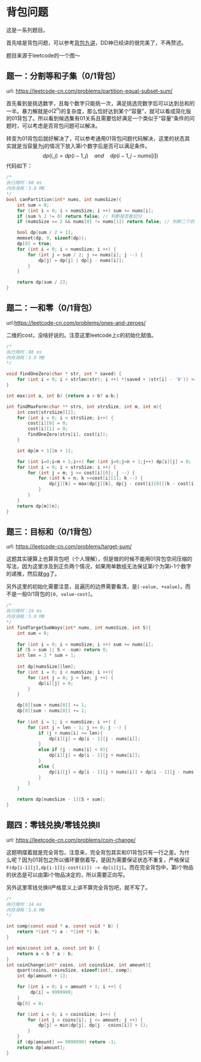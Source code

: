 # 背包问题

这是一系列题目。

首先啥是背包问题，可以参考[背包九讲](https://github.com/tianyicui/pack/blob/master/V2.pdf)，DD神已经讲的很完美了，不再赘述。

题目来源于leetcode的一个图～

## 题一：分割等和子集（0/1背包）

url: https://leetcode-cn.com/problems/partition-equal-subset-sum/

首先看到是挑选数字，且每个数字只能挑一次，满足挑选完数字后可以达到总和的一半。暴力解就是$o(2^n)$的复杂度，那么恰好达到某个“容量”，就可以看成简化版的01背包了。所以看到候选集有01关系且需要恰好满足一个类似于“容量”条件的问题时，可以考虑是否背包问题可以解决。

转变为01背包后就好解决了，可以参考通用01背包问题代码解决，这里的状态其实就是当容量为j的情况下放入第i个数字后是否可以满足条件。
$$
dp(i,j)=dp(i-1, j) \quad and\quad dp(i-1, j - nums[i])
$$
代码如下：

```c
/*
执行用时：60 ms
内存消耗：5.8 MB
*/
bool canPartition(int* nums, int numsSize){
    int sum = 0;
    for (int i = 0; i < numsSize; i ++) sum += nums[i];
    if (sum % 2 != 0) return false; // 判断是否能切分
    if (numsSize == 2 && nums[0] != nums[1]) return false; // 判断二个的情况

    bool dp[sum / 2 + 1];
    memset(dp, 0, sizeof(dp));
    dp[0] = true;
    for (int i = 0; i < numsSize; i ++) {
        for (int j = sum / 2; j >= nums[i]; j --) {
            dp[j] = dp[j] | dp[j - nums[i]];
        }
    }

    return dp[sum / 2];
}
```

## 题二：一和零（0/1背包）

url:https://leetcode-cn.com/problems/ones-and-zeroes/

二维的cost，没啥好说的。注意这里leetcode上c的初始化赋值。

```c
/*
执行用时：88 ms
内存消耗：5.9 MB
*/

void findOneZero(char * str, int * saved) {
    for (int i = 0; i < strlen(str); i ++) *(saved + (str[i] - '0')) += 1;
}

int max(int a, int b) {return a > b? a:b;}

int findMaxForm(char ** strs, int strsSize, int m, int n){
    int cost[strsSize][2];
    for (int i = 0; i < strsSize; i++) {
        cost[i][0] = 0;
        cost[i][1] = 0;
        findOneZero(strs[i], cost[i]);
    }

    int dp[m + 1][n + 1];

    for (int i=0;i<m + 1;i++) for (int j=0;j<n + 1;j++) dp[i][j] = 0;
    for (int i = 0; i < strsSize; i ++) {
        for (int j = m; j >= cost[i][0]; j --) {
            for (int k = n; k >=cost[i][1]; k --) {
                dp[j][k] = max(dp[j][k], dp[j - cost[i][0]][k - cost[i][1]] + 1);
            }
        }
    }
    return dp[m][n];
}
```

## 题三：目标和（0/1背包）

url: https://leetcode-cn.com/problems/target-sum/

这题其实硬算上也算背包吧（个人理解），但是做的时候不能用01背包空间压缩的写法，因为这里涉及到正负两个情况，如果用单数组无法保证第i个为第i-1个数字的递推，然后就gg了。

另外这里的初始化需要注意，且遍历的边界需要看清，是`[-value, +value]`，而不是一般0/1背包的`[0, value-cost]`。

```c
/*
执行用时：24 ms
内存消耗：5.9 MB
*/
int findTargetSumWays(int* nums, int numsSize, int S){
    int sum = 0;
    
    for (int i = 0; i < numsSize; i ++) sum += nums[i];
    if (S > sum || S < -sum) return 0;
    int len = 2 * sum + 1;
    
    int dp[numsSize][len];
    for (int i = 0; i < numsSize; i ++){
        for (int j = 0; j < len; j ++) {
            dp[i][j] = 0;
        }
    }

    dp[0][sum + nums[0]] += 1;
    dp[0][sum - nums[0]] += 1;
    
    for (int i = 1; i < numsSize; i ++) {
        for (int j = len - 1; j >= 0; j --) {
            if (j + nums[i] >= len){
                dp[i][j] = dp[i - 1][j - nums[i]];
            } 
            else if (j - nums[i] < 0){
                dp[i][j] = dp[i - 1][j + nums[i]];
            }
            else {
                dp[i][j] = dp[i - 1][j + nums[i]] + dp[i - 1][j - nums[i]];
            }
        }
    }

    return dp[numsSize - 1][S + sum];
}
```

## 题四：零钱兑换/零钱兑换II

url: https://leetcode-cn.com/problems/coin-change/

这题明摆着就是完全背包，注意来，完全背包其实和01背包只有一行之差。为什么呢？因为01背包之所以循环要倒着写，是因为需要保证状态不重复，严格保证 `F(dp[i-1][j],dp[i-1][j-cost(i)]) -> dp[i][j]`。而在完全背包中，第i个物品的状态是可以由第i个物品决定的，所以需要正向写。

另外这里零钱兑换II严格意义上讲不算完全背包吧，就不写了。

```c
/*
执行用时：24 ms
内存消耗：5.6 MB
*/

int comp(const void * a, const void * b) {
    return *(int *) a - *(int *) b;
}

int min(const int a, const int b) {
    return a < b ? a : b;
}
int coinChange(int* coins, int coinsSize, int amount){
    qsort(coins, coinsSize, sizeof(int), comp);
    int dp[amount + 1];

    for (int i = 0; i < amount + 1; i ++) {
         dp[i] = 9999999;
    }
    dp[0] = 0;

    for (int i = 0; i < coinsSize; i++) {
        for (int j = coins[i]; j <= amount; j ++) {
            dp[j] = min(dp[j], dp[j - coins[i]] + 1);
        }
    }
    if (dp[amount] == 9999999) return -1;
    return dp[amount];
}
```

